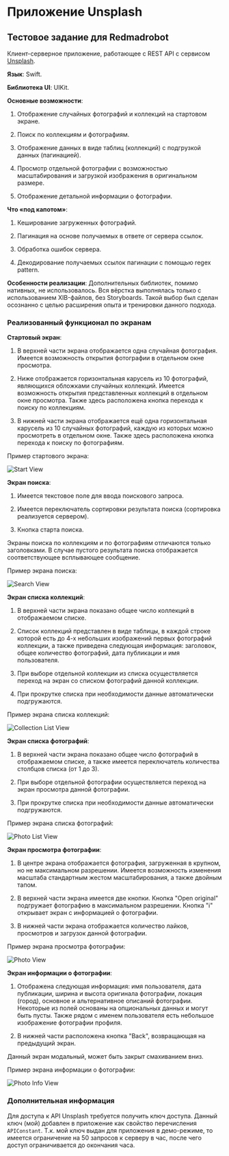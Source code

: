# Приложение Unsplash
## Тестовое задание для Redmadrobot
Клиент-серверное приложение, работающее с REST API с сервисом [Unsplash](https://unsplash.com).

**Язык**: Swift.

**Библиотека UI**: UIKit.

**Основные возможности**:

1. Отображение случайных фотографий и коллекций на стартовом экране.

2. Поиск по коллекциям и фотографиям.

3. Отображение данных в виде таблиц (коллекций) с подгрузкой данных (пагинацией).

4. Просмотр отдельной фотографии с возможностью масштабирования и загрузкой изображения в оригинальном размере.

5. Отображение детальной информации о фотографии.

**Что «под капотом»**:

1. Кеширование загруженных фотографий.

2. Пагинация на основе получаемых в ответе от сервера ссылок.

3. Обработка ошибок сервера.

4. Декодирование получаемых ссылок пагинации с помощью regex pattern.

**Особенности реализации**: Дополнительных библиотек, помимо нативных, не использовалось. Вся вёрстка выполнялась только с использованием XIB-файлов, без Storyboards. Такой выбор был сделан осознанно с целью расширения опыта и тренировки данного подхода.

### Реализованный функционал по экранам

**Стартовый экран**:

1. В верхней части экрана отображается одна случайная фотография. Имеется возможность открытия фотографии в отдельном окне просмотра.

2. Ниже отображается горизонтальная карусель из 10 фотографий, являющихся обложками случайных коллекций. Имеется возможность открытия представленных коллекций в отдельном окне просмотра. Также здесь расположена кнопка перехода к поиску по коллекциям.

3. В нижней части экрана отображается ещё одна горизонтальная карусель из 10 случайных фотографий, каждую из которых можно просмотреть в отдельном окне. Также здесь расположена кнопка перехода к поиску по фотографиям.

Пример стартового экрана:

![Start View](https://github.com/Blissfulman/UnsplashUIKit/blob/main/GIFs/StartView.gif)

**Экран поиска**:

1. Имеется текстовое поле для ввода поискового запроса.

2. Имеется переключатель сортировки результата поиска (сортировка реализуется сервером).

3. Кнопка старта поиска.

Экраны поиска по коллекциям и по фотографиям отличаются только заголовками. В случае пустого результата поиска отображается соответствующее всплывающее сообщение.

Пример экрана поиска:

![Search View](https://github.com/Blissfulman/UnsplashUIKit/blob/main/GIFs/SearchView.gif)

**Экран списка коллекций**:

1. В верхней части экрана показано общее число коллекций в отображаемом списке.

2. Список коллекций представлен в виде таблицы, в каждой строке которой есть до 4-х небольших изображений первых фотографий коллекции, а также приведена следующая информация: заголовок, общее количество фотографий, дата публикации и имя пользователя.

3. При выборе отдельной коллекции из списка осуществляется переход на экран со списком фотографий данной коллекции.

4. При прокрутке списка при необходимости данные автоматически подгружаются.

Пример экрана списка коллекций:

![Collection List View](https://github.com/Blissfulman/UnsplashUIKit/blob/main/GIFs/CollectionListView.gif)

**Экран списка фотографий**:

1. В верхней части экрана показано общее число фотографий в отображаемом списке, а также имеется переключатель количества столбцов списка (от 1 до 3).

2. При выборе отдельной фотографии осуществляется переход на экран просмотра данной фотографии.

3. При прокрутке списка при необходимости данные автоматически подгружаются.

Пример экрана списка фотографий:

![Photo List View](https://github.com/Blissfulman/UnsplashUIKit/blob/main/GIFs/PhotoListView.gif)

**Экран просмотра фотографии**:

1. В центре экрана отображается фотография, загруженная в крупном, но не максимальном разрешении. Имеется возможность изменения масштаба стандартным жестом масштабирования, а также двойным тапом.

2. В верхней части экрана имеется две кнопки. Кнопка "Open original" подгружает фотографию в максимальном разрешении. Кнопка "i" открывает экран с информацией о фотографии.

3. В нижней части экрана отображается количество лайков, просмотров и загрузок данной фотографии.

Пример экрана просмотра фотографии:

![Photo View](https://github.com/Blissfulman/UnsplashUIKit/blob/main/GIFs/PhotoView.gif)

**Экран информации о фотографии**:

1. Отображена следующая информация: имя пользователя, дата публикации, ширина и высота оригинала фотографии, локация (город), основное и альтернативное описаний фотографии. Некоторые из полей основаны на опциональных данных и могут быть пусты. Также рядом с именем пользователя есть небольшое изображение фотографии профиля.

3. В нижней части расположена кнопка "Back", возвращающая на предыдущий экран.

Данный экран модальный, может быть закрыт смахиванием вниз.

Пример экрана информации о фотографии:

![Photo Info View](https://github.com/Blissfulman/UnsplashUIKit/blob/main/GIFs/PhotoInfoView.gif)

### Дополнительная информация

Для доступа к API Unsplash требуется получить ключ доступа. Данный ключ (мой) добавлен в приложение как свойство перечисления `APIConstant`. Т.к. мой ключ выдан для приложения в демо-режиме, то имеется ограничение на 50 запросов к серверу в час, после чего доступ ограничивается до окончания часа.